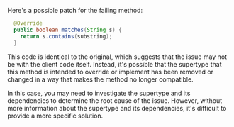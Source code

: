 Here's a possible patch for the failing method:

```java
  @Override
  public boolean matches(String s) {
    return s.contains(substring);
  }
```

This code is identical to the original, which suggests that the issue may not be with the client code itself. Instead, it's possible that the supertype that this method is intended to override or implement has been removed or changed in a way that makes the method no longer compatible.

In this case, you may need to investigate the supertype and its dependencies to determine the root cause of the issue. However, without more information about the supertype and its dependencies, it's difficult to provide a more specific solution.